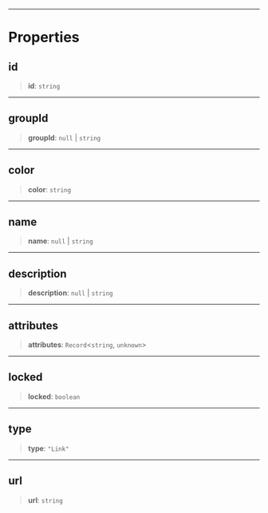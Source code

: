 ***

# Properties

## id

> **id**: `string`

***

## groupId

> **groupId**: `null` | `string`

***

## color

> **color**: `string`

***

## name

> **name**: `null` | `string`

***

## description

> **description**: `null` | `string`

***

## attributes

> **attributes**: `Record`\<`string`, `unknown`>

***

## locked

> **locked**: `boolean`

***

## type

> **type**: `"Link"`

***

## url

> **url**: `string`
